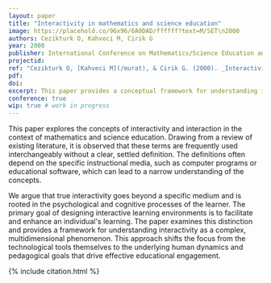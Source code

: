 ```yaml
---
layout: paper
title: "Interactivity in mathematics and science education"
image: https://placehold.co/96x96/6A0DAD/ffffff?text=M/SET\n2000
authors: Cezikturk O, Kahveci M, Cirik G
year: 2000
publisher: International Conference on Mathematics/Science Education and Technology (M/SET)
projectid:
ref: "Cezikturk O, [Kahveci M](/murat), & Cirik G. (2000). _Interactivity in mathematics and science education_. Paper presented at the International Conference on Mathematics/Science Education and Technology (M/SET). San Diego, USA. February 5 - 8, 2000."
pdf:
doi:
excerpt: This paper provides a conceptual framework for understanding interactivity in mathematics and science education.  
conference: true
wip: true # work in progress  
---
```


This paper explores the concepts of interactivity and interaction in the context of mathematics and science education. Drawing from a review of existing literature, it is observed that these terms are frequently used interchangeably without a clear, settled definition. The definitions often depend on the specific instructional media, such as computer programs or educational software, which can lead to a narrow understanding of the concepts.

We argue that true interactivity goes beyond a specific medium and is rooted in the psychological and cognitive processes of the learner. The primary goal of designing interactive learning environments is to facilitate and enhance an individual's learning. The paper examines this distinction and provides a framework for understanding interactivity as a complex, multidimensional phenomenon. This approach shifts the focus from the technological tools themselves to the underlying human dynamics and pedagogical goals that drive effective educational engagement.

{% include citation.html %}